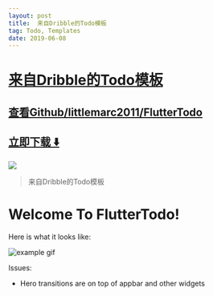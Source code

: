 ```yaml
---
layout: post
title:  来自Dribble的Todo模板
tag: Todo, Templates
date: 2019-06-08
---
```


# [来自Dribble的Todo模板 ](http://github.com/littlemarc2011/FlutterTodo) 



## [查看Github/littlemarc2011/FlutterTodo](http://github.com/littlemarc2011/FlutterTodo)
## [立即下载 ️⬇️ ](https://codeload.github.com/littlemarc2011/FlutterTodo/zip/master) 


 
![](https://flutterawesome.com/content/images/2018/10/FlutterTodo.jpg)
 
>
> 来自Dribble的Todo模板
>

 
# Welcome To FlutterTodo!

Here is what it looks like:

![example gif](https://github.com/littlemarc2011/FlutterTodo/raw/master/example.gif)

Issues:
 - Hero transitions are on top of appbar and other widgets

